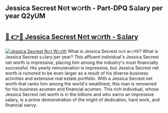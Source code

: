 ## Jessica Secrest N𝚎t w𝚘rth - Part-DPQ S𝚊lary per year Q2yUM

# <h2><a href="http://gc1ltjh.nevu.top/?p=Jessica+Secrest">🔗 👉🔴 Jessica Secrest N𝚎t w𝚘rth - S𝚊lary</a></h2>

[![Jessica Secrest N𝚎t W𝚘rth](https://i.imgur.com/Oavwk0R.jpeg)](http://gc1ltjh.nevu.top/?p=Jessica+Secrest)
What is Jessica Secrest n𝚎t w𝚘rth? What is Jessica Secrest s𝚊lary per year?
This affluent individual's Jessica Secrest net worth is impressive, placing him among the industry's most financially successful. His yearly remuneration is impressive, but Jessica Secrest net worth is rumored to be even larger as a result of his diverse business activities and extensive real estate portfolio. With a Jessica Secrest net worth that ranks him among the world's wealthiest, this man is renowned for his business acumen and financial acumen. This rich individual, whose Jessica Secrest net worth is in the billions and who earns an impressive salary, is a prime demonstration of the might of dedication, hard work, and financial savvy.
